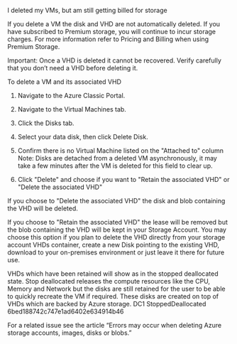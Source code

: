 


I deleted my VMs, but am still getting billed for storage


If you delete a VM the disk and VHD are not automatically deleted. If you have subscribed to Premium storage, you will continue to incur storage charges. For more information refer to Pricing and Billing when using Premium Storage.


Important: Once a VHD is deleted it cannot be recovered. Verify carefully that you don’t need a VHD before deleting it.

To delete a VM and its associated VHD
1.	Navigate to the Azure Classic Portal.
2.	Navigate to the Virtual Machines tab.
3.	Click the Disks tab.
4.	Select your data disk, then click Delete Disk.
5.	Confirm there is no Virtual Machine listed on the "Attached to" column
Note: Disks are detached from a deleted VM asynchronously, it may take a few minutes after the VM is deleted for this field to clear up.

6.	Click "Delete" and choose if you want to "Retain the associated VHD" or "Delete the associated VHD"
 

If you choose to "Delete the associated VHD" the disk and blob containing the VHD will be deleted.

If you choose to "Retain the associated VHD" the lease will be removed but the blob containing the VHD will be kept in your Storage Account. You may choose this option if you plan to delete the VHD directly from your storage account VHDs container, create a new Disk pointing to the existing VHD, download to your on-premises environment or just leave it there for future use.

VHDs which have been retained will show as in the stopped deallocated state. Stop deallocated releases the compute resources like the CPU, Memory and Network but the disks are still retained for the user to be able to quickly recreate the VM if required. These disks are created on top of VHDs which are backed by Azure storage.  DC1	StoppedDeallocated	6bed188742c747e1ad6402e634914b46

For a related issue see the article “Errors may occur when deleting Azure storage accounts, images, disks or blobs.” 

